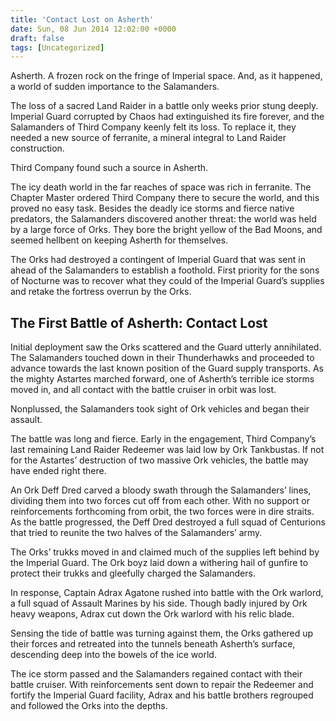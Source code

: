 ```yaml
---
title: 'Contact Lost on Asherth'
date: Sun, 08 Jun 2014 12:02:00 +0000
draft: false
tags: [Uncategorized]
---
```


Asherth. A frozen rock on the fringe of Imperial space. And, as it happened, a world of sudden importance to the Salamanders.

The loss of a sacred Land Raider in a battle only weeks prior stung deeply. Imperial Guard corrupted by Chaos had extinguished its fire forever, and the Salamanders of Third Company keenly felt its loss. To replace it, they needed a new source of ferranite, a mineral integral to Land Raider construction.

Third Company found such a source in Asherth.

The icy death world in the far reaches of space was rich in ferranite. The Chapter Master ordered Third Company there to secure the world, and this proved no easy task. Besides the deadly ice storms and fierce native predators, the Salamanders discovered another threat: the world was held by a large force of Orks. They bore the bright yellow of the Bad Moons, and seemed hellbent on keeping Asherth for themselves.

The Orks had destroyed a contingent of Imperial Guard that was sent in ahead of the Salamanders to establish a foothold. First priority for the sons of Nocturne was to recover what they could of the Imperial Guard’s supplies and retake the fortress overrun by the Orks.

The First Battle of Asherth: Contact Lost
-----------------------------------------

Initial deployment saw the Orks scattered and the Guard utterly annihilated. The Salamanders touched down in their Thunderhawks and proceeded to advance towards the last known position of the Guard supply transports. As the mighty Astartes marched forward, one of Asherth’s terrible ice storms moved in, and all contact with the battle cruiser in orbit was lost.

Nonplussed, the Salamanders took sight of Ork vehicles and began their assault.

The battle was long and fierce. Early in the engagement, Third Company’s last remaining Land Raider Redeemer was laid low by Ork Tankbustas. If not for the Astartes’ destruction of two massive Ork vehicles, the battle may have ended right there.

An Ork Deff Dred carved a bloody swath through the Salamanders’ lines, dividing them into two forces cut off from each other. With no support or reinforcements forthcoming from orbit, the two forces were in dire straits. As the battle progressed, the Deff Dred destroyed a full squad of Centurions that tried to reunite the two halves of the Salamanders’ army.

The Orks’ trukks moved in and claimed much of the supplies left behind by the Imperial Guard. The Ork boyz laid down a withering hail of gunfire to protect their trukks and gleefully charged the Salamanders.

In response, Captain Adrax Agatone rushed into battle with the Ork warlord, a full squad of Assault Marines by his side. Though badly injured by Ork heavy weapons, Adrax cut down the Ork warlord with his relic blade.

Sensing the tide of battle was turning against them, the Orks gathered up their forces and retreated into the tunnels beneath Asherth’s surface, descending deep into the bowels of the ice world.

The ice storm passed and the Salamanders regained contact with their battle cruiser. With reinforcements sent down to repair the Redeemer and fortify the Imperial Guard facility, Adrax and his battle brothers regrouped and followed the Orks into the depths.